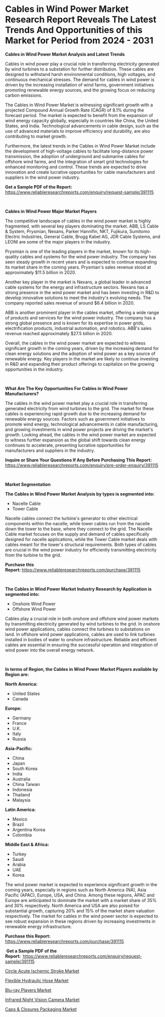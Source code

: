 <p><h1>Cables in Wind Power Market Research Report Reveals The Latest Trends And Opportunities of this Market for Period from 2024 - 2031</h1></p><p><strong>Cables in Wind Power Market Analysis and Latest Trends</strong></p>
<p><p>Cables in wind power play a crucial role in transferring electricity generated by wind turbines to a substation for further distribution. These cables are designed to withstand harsh environmental conditions, high voltages, and continuous mechanical stresses. The demand for cables in wind power is driven by the increasing installation of wind farms, government initiatives promoting renewable energy sources, and the growing focus on reducing carbon emissions.</p><p>The Cables in Wind Power Market is witnessing significant growth with a projected Compound Annual Growth Rate (CAGR) of 8.1% during the forecast period. The market is expected to benefit from the expansion of wind energy capacity globally, especially in countries like China, the United States, and India. Technological advancements in cable design, such as the use of advanced materials to improve efficiency and durability, are also contributing to market growth.</p><p>Furthermore, the latest trends in the Cables in Wind Power Market include the development of high-voltage cables to facilitate long-distance power transmission, the adoption of underground and submarine cables for offshore wind farms, and the integration of smart grid technologies for enhanced monitoring and control. These trends are expected to drive innovation and create lucrative opportunities for cable manufacturers and suppliers in the wind power industry.</p></p>
<p><strong>Get a Sample PDF of the Report:&nbsp;</strong> <a href="https://www.reliableresearchreports.com/enquiry/request-sample/391115">https://www.reliableresearchreports.com/enquiry/request-sample/391115</a></p>
<p>&nbsp;</p>
<p><strong>Cables in Wind Power Major Market Players</strong></p>
<p><p>The competitive landscape of cables in the wind power market is highly fragmented, with several key players dominating the market. ABB, LS Cable & System, Prysmian, Nexans, Parker Hannifin, NKT, Fujikura, Sumitomo Electric Industries, General Cable, Brugg Kabel AG, JDR Cable Systems, and LEONI are some of the major players in the industry.</p><p>Prysmian is one of the leading players in the market, known for its high-quality cables and systems for the wind power industry. The company has seen steady growth in recent years and is expected to continue expanding its market share in the coming years. Prysmian's sales revenue stood at approximately $11.5 billion in 2020.</p><p>Another key player in the market is Nexans, a global leader in advanced cable systems for the energy and infrastructure sectors. Nexans has a strong presence in the wind power market and has been investing in R&D to develop innovative solutions to meet the industry's evolving needs. The company reported sales revenue of around $6.4 billion in 2020.</p><p>ABB is another prominent player in the cables market, offering a wide range of products and services for the wind power industry. The company has a strong global presence and is known for its expertise in power grids, electrification products, industrial automation, and robotics. ABB's sales revenue reached approximately $27.5 billion in 2020.</p><p>Overall, the cables in the wind power market are expected to witness significant growth in the coming years, driven by the increasing demand for clean energy solutions and the adoption of wind power as a key source of renewable energy. Key players in the market are likely to continue investing in R&D and expanding their product offerings to capitalize on the growing opportunities in the industry.</p></p>
<p>&nbsp;</p>
<p><strong>What Are The Key Opportunities For Cables in Wind Power Manufacturers?</strong></p>
<p><p>The cables in the wind power market play a crucial role in transferring generated electricity from wind turbines to the grid. The market for these cables is experiencing rapid growth due to the increasing demand for renewable energy sources. Factors such as government initiatives to promote wind energy, technological advancements in cable manufacturing, and growing investments in wind power projects are driving the market's growth. Looking ahead, the cables in the wind power market are expected to witness further expansion as the global shift towards clean energy continues to accelerate, presenting lucrative opportunities for manufacturers and suppliers in the industry.</p></p>
<p><strong>Inquire or Share Your Questions If Any Before Purchasing This Report:</strong> <a href="https://www.reliableresearchreports.com/enquiry/pre-order-enquiry/391115">https://www.reliableresearchreports.com/enquiry/pre-order-enquiry/391115</a></p>
<p>&nbsp;</p>
<p><strong>Market Segmentation</strong></p>
<p><strong>The Cables in Wind Power Market Analysis by types is segmented into:</strong></p>
<p><ul><li>Nacelle Cable</li><li>Tower Cable</li></ul></p>
<p><p>Nacelle cables connect the turbine's generator to other electrical components within the nacelle, while tower cables run from the nacelle down the tower to the base, where they connect to the grid. The Nacelle Cable market focuses on the supply and demand of cables specifically designed for nacelle applications, while the Tower Cable market deals with cables meant for the tower's structural requirements. Both types of cables are crucial in the wind power industry for efficiently transmitting electricity from the turbine to the grid.</p></p>
<p><strong>Purchase this Report:&nbsp;</strong><a href="https://www.reliableresearchreports.com/purchase/391115">https://www.reliableresearchreports.com/purchase/391115</a></p>
<p>&nbsp;</p>
<p><strong>The Cables in Wind Power Market Industry Research by Application is segmented into:</strong></p>
<p><ul><li>Onshore Wind Power</li><li>Offshore Wind Power</li></ul></p>
<p><p>Cables play a crucial role in both onshore and offshore wind power markets by transmitting electricity generated by wind turbines to the grid. In onshore wind power applications, cables connect the turbines to substations on land. In offshore wind power applications, cables are used to link turbines installed in bodies of water to onshore infrastructure. Reliable and efficient cables are essential in ensuring the successful operation and integration of wind power into the overall energy network.</p></p>
<p>&nbsp;</p>
<p><strong>In terms of Region, the Cables in Wind Power Market Players available by Region are:</strong></p>
<p>
    <p> <strong> North America: </strong>
        <ul>
            <li>United States</li>
            <li>Canada</li>
        </ul>
        </p> 
    <p> <strong> Europe: </strong>
        <ul>
            <li>Germany</li>
            <li>France</li>
            <li>U.K.</li>
            <li>Italy</li>
            <li>Russia</li>
        </ul>
        </p> 
    <p> <strong> Asia-Pacific: </strong>
        <ul>
            <li>China</li>
            <li>Japan</li>
            <li>South Korea</li>
            <li>India</li>
            <li>Australia</li>
            <li>China Taiwan</li>
            <li>Indonesia</li>
            <li>Thailand</li>
            <li>Malaysia</li>
        </ul>
        </p> 
    <p> <strong> Latin America: </strong>
        <ul>
            <li>Mexico</li>
            <li>Brazil</li>
            <li>Argentina Korea</li>
            <li>Colombia</li>
        </ul>
        </p> 
    <p> <strong> Middle East & Africa: </strong>
        <ul>
            <li>Turkey</li>
            <li>Saudi</li>
            <li>Arabia</li>
            <li>UAE</li>
            <li>Korea</li>
        </ul>
    </p>
    </p>
<p><p>The wind power market is expected to experience significant growth in the coming years, especially in regions such as North America (NA), Asia Pacific (APAC), Europe, USA, and China. Among these regions, APAC and Europe are anticipated to dominate the market with a market share of 35% and 30% respectively. North America and USA are also poised for substantial growth, capturing 20% and 15% of the market share valuation respectively. The market for cables in the wind power sector is expected to see robust expansion in these regions driven by increasing investments in renewable energy infrastructure.</p></p>
<p><strong>Purchase this Report: </strong><a href="https://www.reliableresearchreports.com/purchase/391115">https://www.reliableresearchreports.com/purchase/391115</a></p>
<p>&nbsp;<strong>Get a Sample PDF of the Report:&nbsp;&nbsp;</strong><a href="https://www.reliableresearchreports.com/enquiry/request-sample/391115">https://www.reliableresearchreports.com/enquiry/request-sample/391115</a></p>
<p><strong></strong></p>
<p><p><a href="https://metal-farmhouse-e95.notion.site/Circle-Acute-Ischemic-Stroke-Market-Provides-a-Comprehensive-Analysis-Including-a-Macro-Overview-of--b738497073bd499cbfd5fdfb4a8a80b5">Circle Acute Ischemic Stroke Market</a></p><p><a href="https://view.publitas.com/reportprime-1/flexible-hydraulic-hose-market-analysis-examines-its-scope-on-growth-opportunities-and-forecasted-trends-spanning-from-2024-to-2031/">Flexible Hydraulic Hose Market</a></p><p><a href="https://crocus-run-b5a.notion.site/Blu-ray-Players-Market-Analysis-and-Market-Size-Global-Industry-Overview-Market-Segmentation-and-F-b3a8a2404e5141d583483933cadcb0be">Blu-ray Players Market</a></p><p><a href="https://view.publitas.com/reportprime-1/infrared-night-vision-camera-market-provides-detailed-segmentation-of-this-market-based-on-type-application-and-region-and-forecast-for-the-period-from-2024-2031/">Infrared Night Vision Camera Market</a></p><p><a href="https://gratis-rainforest-2ca.notion.site/Caps-Closures-Packaging-Market-Size-Evaluating-its-Market-Trends-Growth-and-Projections-2024--6a2ffed12542475fba0f57cea78f45fa">Caps & Closures Packaging Market</a></p></p>